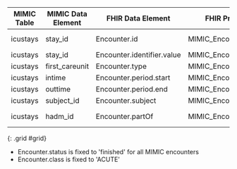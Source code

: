 |MIMIC Table|MIMIC Data Element|FHIR Data Element|FHIR Profile|Notes| 
|---|---|---|---|---|
|icustays|stay_id|Encounter.id|MIMIC_Encounter_ICU|Stay_id converted to UUID5|
|icustays|stay_id|Encounter.identifier.value|MIMIC_Encounter_ICU||
|icustays|first_careunit|Encounter.type|MIMIC_Encounter_ICU||
|icustays|intime|Encounter.period.start|MIMIC_Encounter_ICU||
|icustays|outtime|Encounter.period.end|MIMIC_Encounter_ICU||
|icustays|subject_id|Encounter.subject|MIMIC_Encounter_ICU|Convert to UUID|
|icustays|hadm_id|Encounter.partOf|MIMIC_Encounter_ICU|Links to MIMIC_Encounter's|
{: .grid #grid}

* Encounter.status is fixed to 'finished' for all MIMIC encounters
* Encounter.class is fixed to 'ACUTE'
